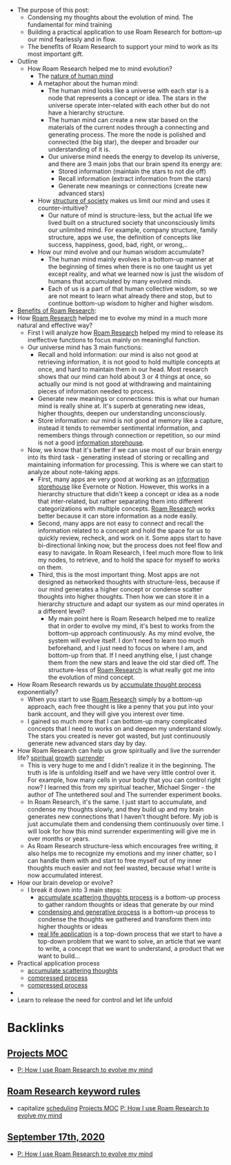 - The purpose of this post:
    - Condensing my thoughts about the evolution of mind. The fundamental for mind training
    - Building a practical application to use Roam Research for bottom-up our mind fearlessly and in flow.
    - The benefits of Roam Research to support your mind to work as its most important gift.
- Outline
    - How Roam Research helped me to mind evolution?
        - The [nature of human mind](<nature of human mind.md>)
        - A metaphor about the human mind:
            - The human mind looks like a universe with each star is a node that represents a concept or idea. The stars in the universe operate inter-related with each other but do not have a hierarchy structure.
            - The human mind can create a new star based on the materials of the current nodes through a connecting and generating process. The more the node is polished and connected (the big star), the deeper and broader our understanding of it is. 
            - Our universe mind needs the energy to develop its universe, and there are 3 main jobs that our brain spend its energy are:
                - Stored information (maintain the stars to not die off)
                - Recall information (extract information from the stars)
                - Generate new meanings or connections (create new advanced stars)
        - How [structure of society](<structure of society.md>) makes us limit our mind and uses it counter-intuitive?
            - Our nature of mind is structure-less, but the actual life we lived built on a structured society that unconsciously limits our unlimited mind. For example, company structure, family structure, apps we use, the definition of concepts like success, happiness, good, bad, right, or wrong,..
        - How our mind evolve and our human wisdom accumulate?
            - The human mind mainly evolves in a bottom-up manner at the beginning of times when there is no one taught us yet except reality, and what we learned now is just the wisdom of humans that accumulated by many evolved minds. 
            - Each of us is a part of that human collective wisdom, so we are not meant to learn what already there and stop, but to continue bottom-up wisdom to higher and higher wisdom.
- [Benefits of Roam Research](<Benefits of Roam Research.md>):
- How [Roam Research](<Roam Research.md>) helped me to evolve my mind in a much more natural and effective way?
    - First I will analyze how [Roam Research](<Roam Research.md>) helped my mind to release its ineffective functions to focus mainly on meaningful function. 
    - Our universe mind has 3 main functions: 
        - Recall and hold information: our mind is also not good at retrieving information, it is not good to hold multiple concepts at once, and hard to maintain them in our head. Most research shows that our mind can hold about 3 or 4 things at once, so actually our mind is not good at withdrawing and maintaining pieces of information needed to process. 
        - Generate new meanings or connections: this is what our human mind is really shine at. It's superb at generating new ideas, higher thoughts, deepen our understanding unconsciously.
        - Store information: our mind is not good at memory like a capture, instead it tends to remember sentimental information, and remembers things through connection or repetition, so our mind is not a good [information storehouse](<information storehouse.md>).
    - Now, we know that it's better if we can use most of our brain energy into its third task - generating instead of storing or recalling and maintaining information for processing. This is where we can start to analyze about note-taking apps.
        - First, many apps are very good at working as an [information storehouse](<information storehouse.md>) like Evernote or Notion. However, this works in a hierarchy structure that didn't keep a concept or idea as a node that inter-related, but rather separating them into different categorizations with multiple concepts. [Roam Research](<Roam Research.md>) works better because it can store information as a node easily.
        - Second, many apps are not easy to connect and recall the information related to a concept and hold the space for us to quickly review, recheck, and work on it. Some apps start to have bi-directional linking now, but the process does not feel flow and easy to navigate. In Roam Research, I feel much more flow to link my nodes, to retrieve, and to hold the space for myself to works on them. 
        - Third, this is the most important thing. Most apps are not designed as networked thoughts with structure-less, because if our mind generates a higher concept or condense scatter thoughts into higher thoughts. Then how we can store it in a hierarchy structure and adapt our system as our mind operates in a different level? 
            - My main point here is Roam Research helped me to realize that in order to evolve my mind, it's best to works from the bottom-up approach continuously. As my mind evolve, the system will evolve itself. I don't need to learn too much beforehand, and I just need to focus on where I am, and bottom-up from that. If I need anything else, I just change them from the new stars and leave the old star died off. The structure-less of [Roam Research](<Roam Research.md>) is what really got me into the evolution of mind concept.
- How Roam Research rewards us by [accumulate thought process](<accumulate thought process.md>) exponentially?
    - When you start to use [Roam Research](<Roam Research.md>) simply by a bottom-up approach, each free thought is like a penny that you put into your bank account, and they will give you interest over time.
    -  I gained so much more that I can bottom-up many complicated concepts that I need to works on and deepen my understand slowly. The stars you created is never got wasted, but just continuously generate new advanced stars day by day. 
- How Roam Research can help us grow spiritually and live the surrender life? [spiritual growth](<spiritual growth.md>) [surrender](<surrender.md>)
    - This is very huge to me and I didn't realize it in the beginning. The truth is life is unfolding itself and we have very little control over it. For example, how many cells in your body that you can control right now? I learned this from my spiritual teacher, Michael Singer - the author of The untethered soul and The surrender experiment books.
    - In Roam Research, it's the same. I just start to accumulate, and condense my thoughts slowly, and they build up and my brain generates new connections that I haven't thought before. My job is just accumulate them and condensing them continuously over time. I will look for how this mind surrender experimenting will give me in over months or years.
    - As Roam Research structure-less which encourages free writing, it also helps me to recognize my emotions and my inner chatter, so I can handle them with and start to free myself out of my inner thoughts much easier and not feel wasted, because what I write is now accumulated interest.
- How our brain develop or evolve?
    - I break it down into 3 main steps:
        - [accumulate scattering thoughts process](<accumulate scattering thoughts process.md>) is a bottom-up process to gather random thoughts or ideas that generate by our mind
        - [condensing and generative process](<condensing and generative process.md>) is a bottom-up process to condense the thoughts we gathered and transform them into higher thoughts or ideas
        - [real life application](<real life application.md>) is a top-down process that we start to have a top-down problem that we want to solve, an article that we want to write, a concept that we want to understand, a product that we want to build...
- Practical application process
    - [accumulate scattering thoughts](<accumulate scattering thoughts.md>)
    - [compressed process](<compressed process.md>)
    - [compressed process](<compressed process.md>)
- 
- Learn to release the need for control and let life unfold


# Backlinks
## [Projects MOC](<Projects MOC.md>)
- [P: How I use Roam Research to evolve my mind](<P: How I use Roam Research to evolve my mind.md>)

## [Roam Research keyword rules](<Roam Research keyword rules.md>)
- capitalize [scheduling](<scheduling.md>) [Projects MOC](<Projects MOC.md>) [P: How I use Roam Research to evolve my mind](<P: How I use Roam Research to evolve my mind.md>)

## [September 17th, 2020](<September 17th, 2020.md>)
- [P: How I use Roam Research to evolve my mind](<P: How I use Roam Research to evolve my mind.md>)

